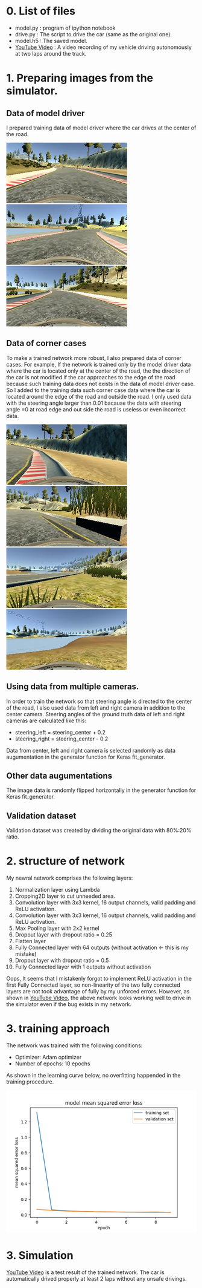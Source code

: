 # 0. List of files
* model.py : program of ipython notebook
* drive.py : The script to drive the car (same as the original one).
* model.h5 : The saved model.
* [YouTube Video](https://youtu.be/xuOqP_Hzzgs) : A video recording of my vehicle driving autonomously at two laps around the track.

# 1. Preparing images from the simulator.
## Data of model driver
I prepared training data of model driver where the car drives at the center of the road.

![model case 1](dataset/center_2017_09_17_00_13_32_284.jpg)
![model case 2](dataset/center_2017_09_17_00_17_32_585.jpg)
![model case 3](dataset/center_2017_09_17_00_29_30_347.jpg)

## Data of corner cases
To make a trained network more robust, I also prepared data of corner cases.
For example, If the network is trained only by the model driver data where the car is located only at the center of the road, the the direction of the car is not modified if the car approaches to the edge of the road because such training data does not exists in the data of model driver case.
So I added to the training data such corner case data where the car is located around the edge of the road and outside the road.
I only used data with the steering angle larger than 0.01 bacause the data with steering angle =0 at road edge and out side the road is useless or even incorrect data.

![corner case 1](dataset/center_2017_09_17_00_09_05_302.jpg)
![corner case 2](dataset/center_2017_09_17_00_09_13_117.jpg)
![corner case 3](dataset/center_2017_09_17_00_09_19_732.jpg)
![corner case 4](dataset/center_2017_09_17_00_09_26_177.jpg)

## Using data from multiple cameras.
In order to train the network so that steering angle is directed to the center of the road, I also used data from left and right camera in addition to the center camera. 
Steering angles of the ground truth data of left and right cameras are calculated like this:
* steering_left = steering_center + 0.2
* steering_right = steering_center - 0.2

Data from center, left and right camera is selected randomly as data augumentation in the generator function for Keras fit_generator.

## Other data augumentations
The image data is randomly flipped horizontally in the generator function for Keras fit_generator.

## Validation dataset
Validation dataset was created by dividing the original data with 80%:20% ratio.

# 2. structure of network
My newral network comprises the following layers:
1. Normalization layer using Lambda
1. Cropping2D layer to cut unneeded area.
1. Convolution layer with 3x3 kernel, 16 output channels, valid padding and ReLU activation.
1. Convolution layer with 3x3 kernel, 16 output channels, valid padding and ReLU activation.
1. Max Pooling layer with 2x2 kernel
1. Dropout layer with dropout ratio = 0.25
1. Flatten layer
1. Fully Connected layer with 64 outputs (without activation <- this is my mistake)
1. Dropout layer with dropout ratio = 0.5
1. Fully Connected layer with 1 outputs without activation

Oops, It seems that I mistakenly forgot to implement ReLU activation in the first Fully Connected layer, so non-linearity of the two fully connected layers are not took advantage of fully by my unforced errors. However, as shown in [YouTube Video](https://youtu.be/xuOqP_Hzzgs), the above network looks working well to drive in the simulator even if the bug exists in my network.

# 3. training approach
The network was trained with the following conditions:
* Optimizer: Adam optimizer
* Number of epochs: 10 epochs

As shown in the learning curve below, no overfitting happended in the training procedure.

![model case 1](TrainingHistory.png)

# 3. Simulation
[YouTube Video](https://youtu.be/xuOqP_Hzzgs) is a test result of the trained network.
The car is automatically drived properly at least 2 laps without any unsafe drivings.
